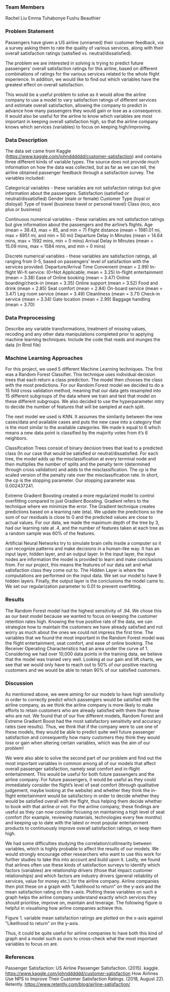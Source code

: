 ### Team Members 
Rachel Liu
Emma Tuhabonye
Fushu Beauthier

### Problem Statement

Passengers have given a US airline (unnamed) their customer feedback, via a survey asking them to rate the quality of various services, along with their overall satisfaction ratings (satisfied vs. neutral/dissatisfied).

The problem we are interested in solving is trying to predict future passengers’ overall satisfaction ratings for this airline, based on different combinations of ratings for the various services related to the whole flight experience. In addition, we would like to find out which variables have the greatest effect on overall satisfaction. 

This would be a useful problem to solve as it would allow the airline company to use a model to vary satisfaction ratings of different services and estimate overall satisfaction, allowing the company to predict in advance how many passengers they would gain or lose as a consequence. It would also be useful for the airline to know which variables are most important in keeping overall satisfaction high, so that the airline company knows which services (variables) to focus on keeping high/improving. 

### Data Description 

The data set came from Kaggle (https://www.kaggle.com/johndddddd/customer-satisfaction)
and contains three different kinds of variable types. The source does not provide much information on how the data was collected, but as far as we can tell, the airline obtained passenger feedback through a satisfaction survey. The variables included:

Categorical variables - these variables are not satisfaction ratings but give information about the passengers.
Satisfaction (satisfied or neutral/dissatisfied)
Gender (male or female)
Customer Type (loyal or disloyal)
Type of travel (business travel or personal travel)
Class (eco, eco plus or business)

Continuous numerical variables - these variables are not satisfaction ratings but give information about the passengers and the airline’s flights.
Age (mean = 39.43, max = 85, and min = 7)
Flight distance (mean = 1981.01 mi, max = 6951 mi, and min = 50 mi)
Departure Delay in Minutes (mean = 14.64 mins, max = 1592 mins, min = 0 mins)
Arrival Delay in Minutes (mean = 15.09 mins, max = 1584 mins, and min = 0 mins)

Discrete numerical variables - these variables are satisfaction ratings, all ranging from 0-5, based on passengers’ level of satisfaction with the services provided.
Departure/Arrival Time Convenient (mean = 2.99)
In-flight Wi-fi service: (0=Not Applicable; mean = 3.25)
In-flight entertainment (mean = 3.38)
Ease of Online booking (mean = 3.47)
Online boarding/check-in (mean = 3.35) 
Online support (mean = 3.52)
Food and drink (mean = 2.85)
Seat comfort (mean = 2.84)
On-board service (mean = 3.47)
Leg room service (mean = 3.49)
Cleanliness (mean = 3.71)
Check-in service (mean = 3.34)
Gate location (mean = 2.99)
Baggage handling (mean = 3.70)


### Data Preprocessing 
Describe any variable transformations, treatment of missing values, recoding and any other data manipulations completed prior to applying machine learning techniques. 
Include the code that reads and munges the data (in Rmd file)

### Machine Learning Approaches
For this project, we used 5 different Machine Learning techniques. The first was a Random Forest Classifier. This technique uses individual decision trees that each return a class prediction. The model then chooses the class with the most predictions. For our Random Forest model we decided to do a 15 fold cross validation method, meaning that our data gets resampled into 15 different subgroups of the data where we train and test that model on these different subgroups. We also decided to use the hyperparameter mtry to decide the number of features that will be sampled at each split. 

The next model we used is KNN. It assumes the similarity between the new cases/data and available cases and puts the new case into a category that is the most similar to the available categories. We made k equal to 6 which means a new data point is classified by the majority votes from it’s 6 neighbors. 
 
Classification Trees consist of binary decision trees that lead to a predicted class (In our case that would be satisfied or neutral/dissatisfied. For each tree, the model adds up the misclassification at every terminal node and then multiplies the number of splits and the penalty term (determined through cross validation) and adds to the misclassification. The cp is the scaled version of the penalty rate over the misclassification rate. In short, the cp is the stopping parameter. Our stopping parameter was 0.002437241.

Extreme Gradient Boosting created a more regularized model to control overfitting compared to just Gradient Boosting. Gradient refers to the technique where we minimize the error. The Gradient technique creates predictions based on a learning rate (eta). We update the predictions so the sum of our residuals is close to 0 and the predicted values are close to actual values. For our data, we made the maximum depth of the tree by 3, had our learning rate at .4, and the number of features taken at each tree as a random sample was 60% of the features. 

Artificial Neural Networks try to simulate brain cells inside a computer so it can recognize patterns and make decisions in a human-like way. It has an input layer, hidden layer, and an output layer. In the input layer, the input nodes are information the model is provided to learn and make conclusions from. For our project, this means the features of our data set and what satisfaction class they come out to. The Hidden Layer is where the computations are performed on the input data. We set our model to have 9 hidden layers. Finally, the output layer is the conclusions the model came to. We set our regularization parameter to 0.01 to prevent overfitting.

### Results

The Random Forest model had the highest sensitivity of .94. We chose this as our best model because we wanted to focus on keeping the customer retention rates high. Knowing the true positive rate of the data, we can strategize how to maintain the customers we have already satisfied and not worry as much about the ones we could not impress the first time. The variables that we found the most important in the Random Forest model was the flight entertainment, seat comfort, and ease of online booking. The Receiver Operating Characteristics had an area under the curve of 1. Considering we had over 10,000 data points in the training data, we believe that the model was trained very well. Looking at our gain and lift charts, we see that we would only have to reach out to 50% of our positive reacting customers and we would be able to retain 90% of our satisfied customers. 


### Discussion 

As mentioned above, we were aiming for our models to have high sensitivity in order to correctly predict which passengers would be satisfied with the airline company, as we think the airline company is more likely to make efforts to retain customers who are already satisfied with them than those who are not. 
We found that of our five different models, Random Forest and Extreme Gradient Boost had the most satisfactory sensitivity and accuracy rates (see results). Thus, we think that if the company were to use one of these models, they would be able to predict quite well future passenger satisfaction and consequently how many customers they think they would lose or gain when altering certain variables, which was the aim of our problem!

We were also able to solve the second part of our problem and find out the most important variables in common among all of our models that affect overall passenger satisfaction, namely seat comfort and in-flight entertainment. This would be useful for both future passengers and the airline company. For future passengers, it would be useful as they could immediately consider the flight’s level of seat comfort (through qualitative judgement, maybe looking at the website) and whether they think the in-flight entertainment would be satisfactory in order to decide whether they would be satisfied overall with the flight, thus helping them decide whether to book with that airline or not. For the airline company, these findings are useful as they can now consider focusing on maintaining a high level of seat comfort (for example, reviewing materials, technologies every few months) and keeping up to date with the latest or most popular entertainment products to continuously improve overall satisfaction ratings, or keep them high.

We had some difficulties studying the correlation/collinearity between variables, which is highly probable to affect the results of our models. We would strongly encourage other researchers who want to use this work for further studies to take this into account and build upon it. Lastly, we found that airlines often use these kinds of satisfaction surveys to identify which factors (variables) are relationship drivers (those that impact customer relationships) and which factors are industry drivers (general reliability of services, value for money etc.) for the airline company. Airline companies then plot these on a graph with “Likelihood to return” on the y-axis and the mean satisfaction rating on the x-axis. Plotting these variables on such a graph helps the airline company understand exactly which services they should prioritise, improve on, maintain and leverage. The following figure is helpful in visualising 
how airline companies achieve this. 

Figure 1. variable mean satisfaction ratings are plotted on the x-axis against “Likelihood to return” 
on the y-axis.

Thus, it could be quite useful for airline companies to have both this kind of graph and a model such as ours to cross-check what the most important variables to focus on are. 

### References 

Passenger Satisfaction: US Airline Passenger Satisfaction. (2015). kaggle. https://www.kaggle.com/johndddddd/customer-satisfaction 
How Airlines Use NPS to Improve Their Customer Satisfaction Ratings. (2018, August 22). Retently. https://www.retently.com/blog/airline-satisfaction/
